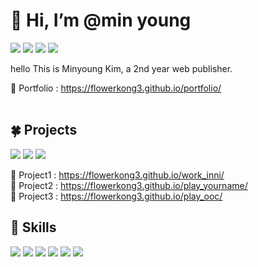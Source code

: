 <h1> 👋 Hi, I’m @min young</h1> 


<a href="https://flowerkong3.github.io/portfolio/"><img src="https://img.shields.io/badge/portfolio-f48fb1?style=for-the-badge&logo=GitHub Sponsors&logoColor=white&link=https://flowerkong3.github.io/portfolio"/></a>
<a href="mailto:flowerkong3@gmail.com"><img src="https://img.shields.io/badge/gmail-EA4335?style=for-the-badge&logo=Gmail&logoColor=white&link=mailto:flowerkong3@gmail.com"/></a>
<a href="https://velog.io/@mindeng"><img src="https://img.shields.io/badge/velog-20C997?style=for-the-badge&logo=Velog&logoColor=white&link=https://velog.io/@mindeng"/></a>
<a href="https://www.instagram.com"><img src="https://img.shields.io/badge/Instagram-E4405F?style=for-the-badge&logo=Instagram&logoColor=white&link=https://www.instagram.com"/></a>


hello
This is Minyoung Kim, a 2nd year web publisher.

👀 Portfolio : https://flowerkong3.github.io/portfolio/ <br><br>

<h2>🍀 Projects</h2>

<a href="https://flowerkong3.github.io/play_yourname"><img src="https://img.shields.io/badge/project1-009624?style=for-the-badge&logo=ProductHunt&logoColor=white&link=https://flowerkong3.github.io/play_yourname"/></a>
<a href="https://flowerkong3.github.io/play_yourname"><img src="https://img.shields.io/badge/project2-00c853?style=for-the-badge&logo=ProductHunt&logoColor=white&link=https://flowerkong3.github.io/play_yourname"/></a>
<a href="https://flowerkong3.github.io/play_ooc"><img src="https://img.shields.io/badge/project3-5efc82?style=for-the-badge&logo=ProductHunt&logoColor=white&link=https://flowerkong3.github.io/play_ooc"/></a>

🌱 Project1 : https://flowerkong3.github.io/work_inni/ <br>
🌱 Project2 : https://flowerkong3.github.io/play_yourname/ <br>
🌱 Project3 : https://flowerkong3.github.io/play_ooc/

<h2>💪 Skills</h2>

<img src="https://img.shields.io/badge/html-E34F26?style=for-the-badge&logo=HTML5&logoColor=white"/> <img src="https://img.shields.io/badge/css-1572B6?style=for-the-badge&logo=CSS3&logoColor=white"/> <img src="https://img.shields.io/badge/JavaScript-F7DF1E?style=for-the-badge&logo=JavaScript&logoColor=white"/> <img src="https://img.shields.io/badge/jQuery-0769AD?style=for-the-badge&logo=jQuery&logoColor=white"/>
<img src="https://img.shields.io/badge/Photoshop-31A8FF?style=for-the-badge&logo=AdobePhotoshop&logoColor=white"/> <img src="https://img.shields.io/badge/Illustrator-FF9A00?style=for-the-badge&logo=AdobeIllustrator&logoColor=white"/>
